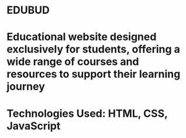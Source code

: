 # EDUBUD
# Educational website designed exclusively for students, offering a wide range of courses and resources to support their learning journey 
# Technologies Used: HTML, CSS, JavaScript
